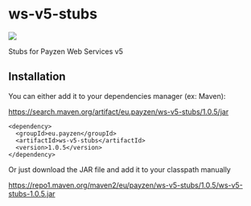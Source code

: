 # ws-v5-stubs

![](https://img.shields.io/maven-central/v/eu.payzen/ws-v5-stubs.svg)

Stubs for Payzen Web Services v5

## Installation

You can either add it to your dependencies manager (ex: Maven):

https://search.maven.org/artifact/eu.payzen/ws-v5-stubs/1.0.5/jar

    <dependency>
      <groupId>eu.payzen</groupId>
      <artifactId>ws-v5-stubs</artifactId>
      <version>1.0.5</version>
    </dependency>


Or just download the JAR file and add it to your classpath manually

https://repo1.maven.org/maven2/eu/payzen/ws-v5-stubs/1.0.5/ws-v5-stubs-1.0.5.jar  
